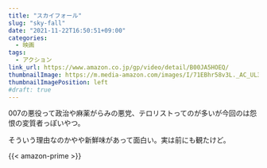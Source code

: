```yaml
---
title: "スカイフォール"
slug: "sky-fall"
date: "2021-11-22T16:50:51+09:00"
categories:
  - 映画
tags:
  - アクション
link_url: https://www.amazon.co.jp/gp/video/detail/B00JA5HOEQ/
thumbnailImage: https://m.media-amazon.com/images/I/71EBhr58v3L._AC_UL320_.jpg
thumbnailImagePosition: left
#draft: true
---
```

007の悪役って政治や麻薬がらみの悪党、テロリストってのが多いが今回のは怨恨の変質者っぽいやつ。
<!--more-->
そういう理由なのかやや新鮮味があって面白い。実は前にも観たけど。

{{< amazon-prime >}}
